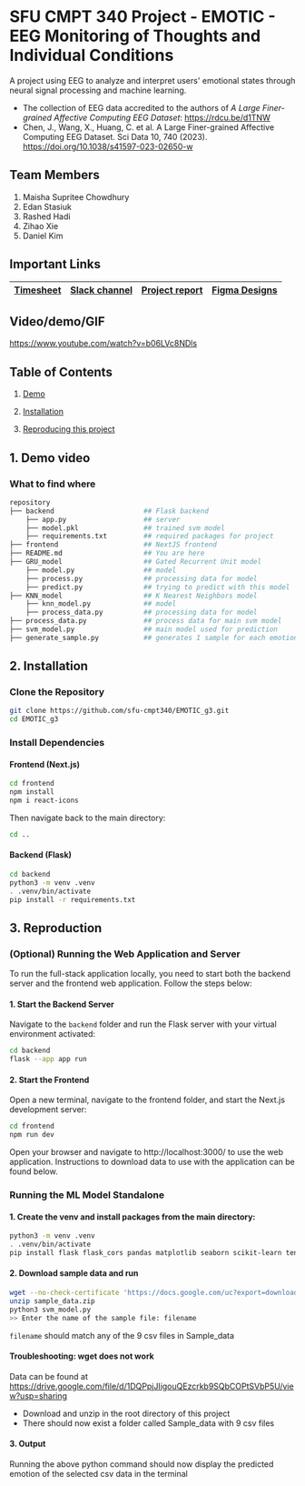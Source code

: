 # SFU CMPT 340 Project - EMOTIC - EEG Monitoring of Thoughts and Individual Conditions

A project using EEG to analyze and interpret users' emotional states through neural signal processing and machine learning.
- The collection of EEG data accredited to the authors of <em>A Large Finer-grained Affective Computing EEG Dataset</em>:
https://rdcu.be/d1TNW
- Chen, J., Wang, X., Huang, C. et al. A Large Finer-grained Affective Computing EEG Dataset. Sci Data 10, 740 (2023). https://doi.org/10.1038/s41597-023-02650-w

## Team Members
1. Maisha Supritee Chowdhury
2. Edan Stasiuk
3. Rashed Hadi
4. Zihao Xie
5. Daniel Kim

## Important Links

| [Timesheet](https://1sfu-my.sharepoint.com/:x:/g/personal/hamarneh_sfu_ca/ERekhh3WcIJFiFAbFqt5bpkB1A5hviZGSfY0xAEeKkKm4Q?e=TQPpXc) | [Slack channel](https://app.slack.com/client/T07K7SWL5A4/C07JS13BQUT) | [Project report](https://www.overleaf.com/project/66d0af91ae7460ea9a4852ad) | [Figma Designs](https://www.figma.com/design/07ebJ9bOish0JBql6CXDZY/EMOTIC?node-id=1-2&t=NrPhjqYzAK1cM2gP-1) |
|-----------|---------------|-------------------------|-------------------------|


## Video/demo/GIF
https://www.youtube.com/watch?v=b06LVc8NDls


## Table of Contents
1. [Demo](#demo)

2. [Installation](#installation)

3. [Reproducing this project](#repro)



<a name="demo"></a>
## 1. Demo video



### What to find where

```bash
repository
├── backend                      ## Flask backend
    ├── app.py                   ## server
    ├── model.pkl                ## trained svm model
    ├── requirements.txt         ## required packages for project
├── frontend                     ## NextJS frontend
├── README.md                    ## You are here
├── GRU_model                    ## Gated Recurrent Unit model 
    ├── model.py                 ## model
    ├── process.py               ## processing data for model
    ├── predict.py               ## trying to predict with this model
├── KNN_model                    ## K Nearest Neighbors model
    ├── knn_model.py             ## model
    ├── process_data.py          ## processing data for model    
├── process_data.py              ## process data for main svm model
├── svm_model.py                 ## main model used for prediction
├── generate_sample.py           ## generates 1 sample for each emotion to try to predict


```

<a name="installation"></a>

## 2. Installation

### Clone the Repository

```bash
git clone https://github.com/sfu-cmpt340/EMOTIC_g3.git
cd EMOTIC_g3
```

### Install Dependencies

#### Frontend (Next.js)

```bash
cd frontend
npm install
npm i react-icons
```

Then navigate back to the main directory:

```bash
cd ..
```

#### Backend (Flask)

```bash
cd backend
python3 -m venv .venv
. .venv/bin/activate
pip install -r requirements.txt
```

<a name="repro"></a>
## 3. Reproduction

### (Optional) Running the Web Application and Server

To run the full-stack application locally, you need to start both the backend server and the frontend web application. Follow the steps below:

#### 1. Start the Backend Server

Navigate to the `backend` folder and run the Flask server with your virtual environment activated:

```bash
cd backend
flask --app app run
```

#### 2. Start the Frontend

Open a new terminal, navigate to the frontend folder, and start the Next.js development server:

```bash
cd frontend
npm run dev
```

Open your browser and navigate to http://localhost:3000/ to use the web application. Instructions to download data to use with the application can be found below.

### Running the ML Model Standalone

#### 1. Create the venv and install packages from the main directory:

```bash
python3 -m venv .venv
. .venv/bin/activate
pip install flask flask_cors pandas matplotlib seaborn scikit-learn tensorflow numpy
```

#### 2. Download sample data and run

```bash
wget --no-check-certificate 'https://docs.google.com/uc?export=download&id=1DQPpjJIigouQEzcrkb9SQbCOPtSVbP5U' -O sample_data.zip
unzip sample_data.zip
python3 svm_model.py
>> Enter the name of the sample file: filename
```

`filename` should match any of the 9 csv files in Sample_data

#### Troubleshooting: wget does not work

Data can be found at https://drive.google.com/file/d/1DQPpjJIigouQEzcrkb9SQbCOPtSVbP5U/view?usp=sharing

- Download and unzip in the root directory of this project
- There should now exist a folder called Sample_data with 9 csv files 

#### 3. Output

Running the above python command should now display the predicted emotion of the selected csv data in the terminal
